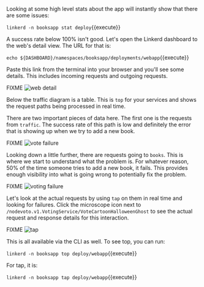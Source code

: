 Looking at some high level stats about the app will instantly show that there
are some issues:

`linkerd -n booksapp stat deploy`{{execute}}

A success rate below 100% isn't good. Let's open the Linkerd dashboard to the
web's detail view. The URL for that is:

`echo ${DASHBOARD}/namespaces/booksapp/deployments/webapp`{{execute}}

Paste this link from the terminal into your browser and you'll see some details.
This includes incoming requests and outgoing requests.

FIXME
![web detail](assets/web-detail.png)

Below the traffic diagram is a table. This is `top` for your services and shows
the request paths being processed in real time.

There are two important pieces of data here. The first one is the requests from
`traffic`. The success rate of this path is low and definitely the error that
is showing up when we try to add a new book.

FIXME
![vote failure](assets/incoming-request.png)

Looking down a little further, there are requests going to `books`. This is
where we start to understand what the problem is. For whatever reason, 50%
of the time someone tries to add a new book, it fails. This provides enough
visibility into what is going wrong to potentially fix the problem.

FIXME
![voting failure](assets/outgoing-request.png)

Let's look at the actual requests by using `tap` on them
in real time and looking for failures. Click the microscope icon next to
`/nodevoto.v1.VotingService/VoteCartoonHalloweenGhost` to see the actual request
and response details for this interaction.

FIXME
![tap](assets/tap.png)

This is all available via the CLI as well. To see top, you can run:

`linkerd -n booksapp top deploy/webapp`{{execute}}

For tap, it is:

`linkerd -n booksapp tap deploy/webapp`{{execute}}
